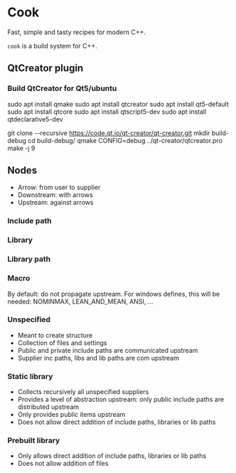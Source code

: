 Cook
====

Fast, simple and tasty recipes for modern C++.

`cook` is a build system for C++.

## QtCreator plugin

### Build QtCreator for Qt5/ubuntu

sudo apt install qmake
sudo apt install qtcreator
sudo apt install qt5-default
sudo apt install qtcore
sudo apt install qtscript5-dev
sudo apt install qtdeclarative5-dev

git clone --recursive https://code.qt.io/qt-creator/qt-creator.git
mkdir build-debug
cd build-debug/
qmake CONFIG=debug ../qt-creator/qtcreator.pro 
make -j 9

## Nodes

* Arrow: from user to supplier
* Downstream: with arrows
* Upstream: against arrows

### Include path
### Library
### Library path

### Macro

By default: do not propagate upstream. For windows defines, this will be needed: NOMINMAX, LEAN_AND_MEAN, ANSI, ...

### Unspecified

* Meant to create structure
* Collection of files and settings
* Public and private include paths are communicated upstream
* Supplier inc paths, libs and lib paths are com upstream

### Static library

* Collects recursively all unspecified suppliers
* Provides a level of abstraction upstream: only public include paths are distributed upstream
* Only provides public items upstream
* Does not allow direct addition of include paths, libraries or lib paths

### Prebuilt library

* Only allows direct addition of include paths, libraries or lib paths
* Does not allow addition of files


